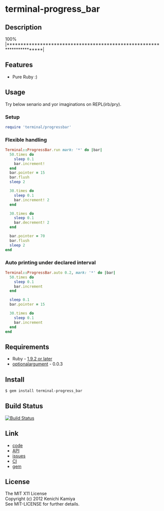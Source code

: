 terminal-progress_bar
=======================

Description
------------

100% |***********************************************************************|

Features
--------

* Pure Ruby :)

Usage
-----

Try below senario and yor imaginations on REPL(irb/pry).

### Setup

```ruby
require 'terminal/progressbar'
```

### Flexible handling

```ruby
Terminal::ProgressBar.run mark: '*' do |bar|
  50.times do
    sleep 0.1
    bar.increment!
  end
  bar.pointer = 15
  bar.flush
  sleep 2

  30.times do
    sleep 0.1
    bar.increment! 2
  end

  30.times do
    sleep 0.1
    bar.decrement! 2
  end

  bar.pointer = 70
  bar.flush
  sleep 2
end
```

### Auto printing under declared interval

```ruby
Terminal::ProgressBar.auto 0.2, mark: '*' do |bar|
  50.times do
    sleep 0.1
    bar.increment
  end

  sleep 0.1
  bar.pointer = 15

  30.times do
    sleep 0.1
    bar.increment
  end
end
```

Requirements
-------------

* Ruby - [1.9.2 or later](http://travis-ci.org/#!/kachick/terminal-progress_bar)
* [optionalargument](https://github.com/kachick/optionalargument) - 0.0.3

Install
-------

```bash
$ gem install terminal-progress_bar
```

Build Status
------------

[![Build Status](https://secure.travis-ci.org/kachick/terminal-progress_bar.png)](http://travis-ci.org/kachick/terminal-progress_bar)

Link
----

* [code](https://github.com/kachick/terminal-progress_bar)
* [API](http://kachick.github.com/terminal-progress_bar/yard/frames.html)
* [issues](https://github.com/kachick/terminal-progress_bar/issues)
* [CI](http://travis-ci.org/#!/kachick/terminal-progress_bar)
* [gem](https://rubygems.org/gems/terminal-progress_bar)

License
--------

The MIT X11 License  
Copyright (c) 2012 Kenichi Kamiya  
See MIT-LICENSE for further details.

